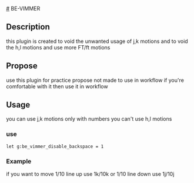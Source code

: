 [#](#) BE-VIMMER

## Description
this plugin is created to void the unwanted usage of j,k motions
and to void the h,l motions and use more FT/ft motions

## Propose 
use this plugin for practice propose
not made to use in workflow
if you're comfortable with it then use it in workflow

## Usage
you can use j,k motions only with numbers
you can't use h,l motions

### use
```vim
let g:be_vimmer_disable_backspace = 1
```

### Example
if you want to move 1/10 line up use 1k/10k
or 1/10 line down use 1j/10j
